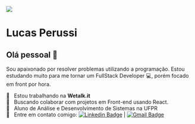 
<img width="auto" src="https://i.imgur.com/2YwyA1I.png">

# Lucas Perussi

## Olá pessoal 👋
Sou apaixonado por resolver problemas utilizando a programação.
Estou estudando muito para me tornar um FullStack Developer :computer:, porém focado em front por hora.

 :rocket:  &nbsp; Estou trabalhando na **Wetalk.it**
 <br/> :purple_heart: &nbsp; Buscando colaborar com projetos em Front-end usando React.
 <br/> 💬  &nbsp; Aluno de Análise e Desenvolvimento de Sistemas na UFPR
 <br/> :email: &nbsp; Entre em contato comigo: [![Linkedin Badge](https://img.shields.io/badge/-LucasPerussi-blue?style=flat-square&logo=Linkedin&logoColor=white&link=https://www.linkedin.com/in/lucasperussi/)](https://www.linkedin.com/in/lucasperussi/) 
| 
[![Gmail Badge](https://img.shields.io/badge/-perussilucas@gmail.com-c14438?style=flat-square&logo=Gmail&logoColor=white&link=mailto:perussilucas@gmail.com)](mailto:perussilucas@gmail.com)


